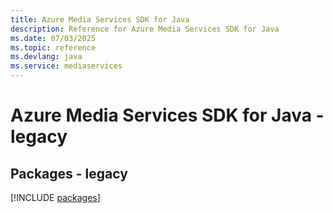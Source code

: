 ```yaml
---
title: Azure Media Services SDK for Java
description: Reference for Azure Media Services SDK for Java
ms.date: 07/03/2025
ms.topic: reference
ms.devlang: java
ms.service: mediaservices
---
```

# Azure Media Services SDK for Java - legacy
## Packages - legacy
[!INCLUDE [packages](media-services-index.md)]